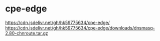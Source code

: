 # cpe-edge
https://cdn.jsdelivr.net/gh/hk59775634/cpe-edge/
https://cdn.jsdelivr.net/gh/hk59775634/cpe-edge/downloads/dnsmasq-2.80-chnroute.tar.gz
